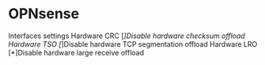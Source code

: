 # OPNsense



Interfaces
    settings
        Hardware CRC [*]Disable hardware checksum offload
        Hardware TSO [*]Disable hardware TCP segmentation offload
        Hardware LRO [*]Disable hardware large receive offload
        
